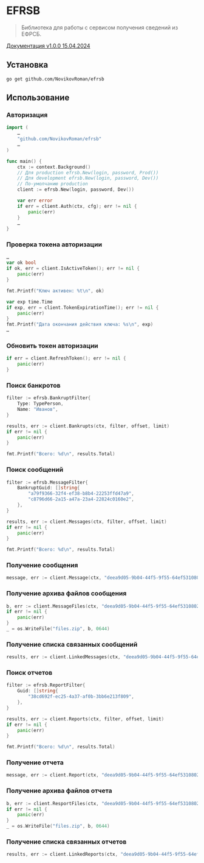 # EFRSB

> Библиотека для работы с сервисом получения сведений из ЕФРСБ.

[Документация v1.0.0 15.04.2024](https://fedresurs.ru/helps/bankrupt/Service_rest_1.0.pdf)

## Установка

```shell
go get github.com/NovikovRoman/efrsb
```

## Использование

### Авторизация

```go
import (
    …
    "github.com/NovikovRoman/efrsb"
    …
)

func main() {
    ctx := context.Background()
    // Для production efrsb.New(login, password, Prod())
    // Для development efrsb.New(login, password, Dev())
    // По-умолчанию production
    client := efrsb.New(login, password, Dev())

    var err error
    if err = client.Auth(ctx, cfg); err != nil {
        panic(err)
    }
    …
}
```

### Проверка токена авторизации

```go
…
var ok bool
if ok, err = client.IsActiveToken(); err != nil {
    panic(err)
}

fmt.Printf("Ключ активен: %t\n", ok)

var exp time.Time
if exp, err = client.TokenExpirationTime(); err != nil {
    panic(err)
}
fmt.Printf("Дата окончания действия ключа: %s\n", exp)
…
```

### Обновить токен авторизации

```go
if err = client.RefreshToken(); err != nil {
    panic(err)
}
```

### Поиск банкротов

```go
filter := efrsb.BankruptFilter{
    Type: TypePerson,
    Name: "Иванов",
}

results, err := client.Bankrupts(ctx, filter, offset, limit)
if err != nil {
    panic(err)
}

fmt.Printf("Всего: %d\n", results.Total)
```

### Поиск сообщений

```go
filter := efrsb.MessageFilter{
    BankruptGuid: []string{
        "a79f9366-32f4-ef38-b8b4-22253ffd47a9",
        "c8796d66-2a15-a47a-23a4-22824c0160e2",
    },
}

results, err := client.Messages(ctx, filter, offset, limit)
if err != nil {
    panic(err)
}

fmt.Printf("Всего: %d\n", results.Total)
```

### Получение сообщения

```go
message, err := client.Message(ctx, "deea9d05-9b04-44f5-9f55-64ef53108021")
```

### Получение архива файлов сообщения

```go
b, err := client.MessageFiles(ctx, "deea9d05-9b04-44f5-9f55-64ef53108021", true)
if err != nil {
    panic(err)
}
_ = os.WriteFile("files.zip", b, 0644)
```

### Получение списка связанных сообщений

```go
results, err := client.LinkedMessages(ctx, "deea9d05-9b04-44f5-9f55-64ef53108021")
```

### Поиск отчетов

```go
filter := efrsb.ReportFilter{
    Guid: []string{
        "38cd692f-ec25-4a37-af0b-3bb6e213f809",
    },
}

results, err := client.Reports(ctx, filter, offset, limit)
if err != nil {
    panic(err)
}

fmt.Printf("Всего: %d\n", results.Total)
```

### Получение отчета

```go
message, err := client.Report(ctx, "deea9d05-9b04-44f5-9f55-64ef53108021")
```

### Получение архива файлов отчета

```go
b, err := client.ResportFiles(ctx, "deea9d05-9b04-44f5-9f55-64ef53108021", true)
if err != nil {
    panic(err)
}
_ = os.WriteFile("files.zip", b, 0644)
```

### Получение списка связанных отчетов

```go
results, err := client.LinkedReports(ctx, "deea9d05-9b04-44f5-9f55-64ef53108021")
```
